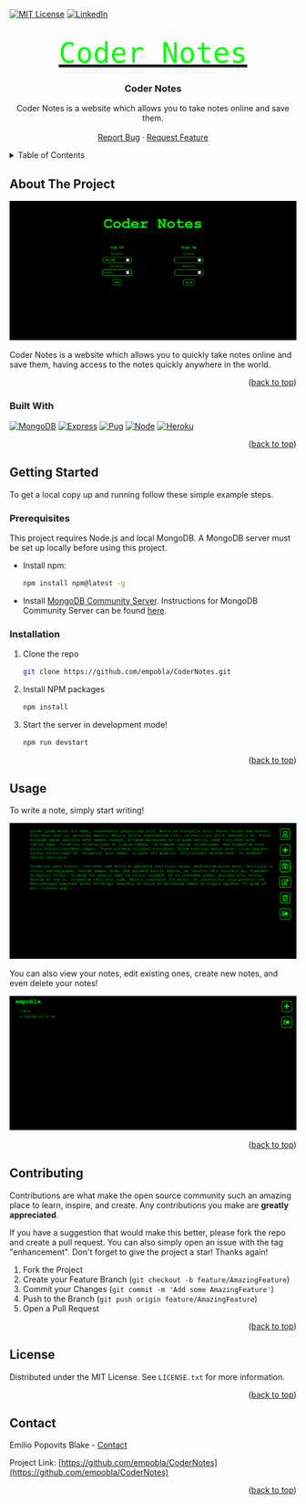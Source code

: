 <!-- Improved compatibility of back to top link: See: https://github.com/othneildrew/Best-README-Template/pull/73 -->
<a name="readme-top"></a>
<!--
*** Thanks for checking out the Best-README-Template. If you have a suggestion
*** that would make this better, please fork the repo and create a pull request
*** or simply open an issue with the tag "enhancement".
*** Don't forget to give the project a star!
*** Thanks again! Now go create something AMAZING! :D
-->



<!-- PROJECT SHIELDS -->
<!--
*** I'm using markdown "reference style" links for readability.
*** Reference links are enclosed in brackets [ ] instead of parentheses ( ).
*** See the bottom of this document for the declaration of the reference variables
*** for contributors-url, forks-url, etc. This is an optional, concise syntax you may use.
*** https://www.markdownguide.org/basic-syntax/#reference-style-links
-->
[![MIT License][license-shield]][license-url]
[![LinkedIn][linkedin-shield]][linkedin-url]



<!-- PROJECT LOGO -->
<br />
<div align="center">
  <a href="https://github.com/empobla/CoderNotes">
    <p style="font: 50px monospace; margin: 0; color: #0f0;">Coder Notes</p>
  </a>

<h3 align="center">Coder Notes</h3>

  <p align="center">
    Coder Notes is a website which allows you to take notes online and save them.
    <br />
    <br />
    <a href="https://github.com/empobla/CoderNotes/issues">Report Bug</a>
    ·
    <a href="https://github.com/empobla/CoderNotes/issues">Request Feature</a>
  </p>
</div>



<!-- TABLE OF CONTENTS -->
<details>
  <summary>Table of Contents</summary>
  <ol>
    <li>
      <a href="#about-the-project">About The Project</a>
      <ul>
        <li><a href="#built-with">Built With</a></li>
      </ul>
    </li>
    <li>
      <a href="#getting-started">Getting Started</a>
      <ul>
        <li><a href="#prerequisites">Prerequisites</a></li>
        <li><a href="#installation">Installation</a></li>
      </ul>
    </li>
    <li><a href="#usage">Usage</a></li>
    <li><a href="#contributing">Contributing</a></li>
    <li><a href="#license">License</a></li>
    <li><a href="#contact">Contact</a></li>
  </ol>
</details>



<!-- ABOUT THE PROJECT -->
## About The Project

![Coder Notes Screen Shot][product-screenshot]

Coder Notes is a website which allows you to quickly take notes online and save them, having access to the notes quickly anywhere in the world.

<p align="right">(<a href="#readme-top">back to top</a>)</p>



### Built With

[![MongoDB][MongoDB]][Mongo-url]
[![Express][Express.js]][Express-url]
[![Pug][Pug.js]][Pug-url]
[![Node][Node.js]][Node-url]
[![Heroku][Heroku]][Heroku-url]

<p align="right">(<a href="#readme-top">back to top</a>)</p>



<!-- GETTING STARTED -->
## Getting Started

To get a local copy up and running follow these simple example steps.

### Prerequisites

This project requires Node.js and local MongoDB. A MongoDB server must be set up locally before using this project.
* Install npm:
  ```sh
  npm install npm@latest -g
  ```
* Install [MongoDB Community Server][MongoDB-community-url]. Instructions for MongoDB Community Server can be found [here][MongoDB-instructions-url].

### Installation

1. Clone the repo
   ```sh
   git clone https://github.com/empobla/CoderNotes.git
   ```
2. Install NPM packages
   ```sh
   npm install
   ```
3. Start the server in development mode!
   ```sh
   npm run devstart
   ```

<p align="right">(<a href="#readme-top">back to top</a>)</p>



<!-- USAGE EXAMPLES -->
## Usage

To write a note, simply start writing! 

![Note Demo](README/images/demo.png)

You can also view your notes, edit existing ones, create new notes, and even delete your notes!

![Notes Demo](README/images/notes.png)

<p align="right">(<a href="#readme-top">back to top</a>)</p>



<!-- CONTRIBUTING -->
## Contributing

Contributions are what make the open source community such an amazing place to learn, inspire, and create. Any contributions you make are **greatly appreciated**.

If you have a suggestion that would make this better, please fork the repo and create a pull request. You can also simply open an issue with the tag "enhancement".
Don't forget to give the project a star! Thanks again!

1. Fork the Project
2. Create your Feature Branch (`git checkout -b feature/AmazingFeature`)
3. Commit your Changes (`git commit -m 'Add some AmazingFeature'`)
4. Push to the Branch (`git push origin feature/AmazingFeature`)
5. Open a Pull Request

<p align="right">(<a href="#readme-top">back to top</a>)</p>



<!-- LICENSE -->
## License

Distributed under the MIT License. See `LICENSE.txt` for more information.

<p align="right">(<a href="#readme-top">back to top</a>)</p>



<!-- CONTACT -->
## Contact

Emilio Popovits Blake - [Contact](https://emilioppv.com/contact)

Project Link: [https://github.com/empobla/CoderNotes](https://github.com/empobla/CoderNotes)

<p align="right">(<a href="#readme-top">back to top</a>)</p>



<!-- MARKDOWN LINKS & IMAGES -->
<!-- https://www.markdownguide.org/basic-syntax/#reference-style-links -->
[license-shield]: https://img.shields.io/github/license/empobla/CoderNotes.svg?style=for-the-badge
[license-url]: https://github.com/empobla/CoderNotes/blob/master/LICENSE.txt
[linkedin-shield]: https://img.shields.io/badge/-LinkedIn-black.svg?style=for-the-badge&logo=linkedin&colorB=555
[linkedin-url]: https://linkedin.com/in/emilio-popovits

[product-screenshot]: README/images/main.png

[MongoDB]: https://img.shields.io/badge/mongodb-ffffff?style=for-the-badge&logo=mongodb&logoColor=47a248
[Mongo-url]: https://www.mongodb.com/
[Express.js]: https://img.shields.io/badge/express-000000?style=for-the-badge&logo=express&logoColor=ffffff
[Express-url]: https://expressjs.com/
[Pug.js]: https://img.shields.io/badge/pug.js-a86454?style=for-the-badge&logo=pug&logoColor=000000
[Pug-url]: https://pugjs.org
[Node.js]: https://img.shields.io/badge/node.js-090c15?style=for-the-badge&logo=nodedotjs&logoColor=339933
[Node-url]: https://nodejs.org
[Heroku]: https://img.shields.io/badge/heroku-430098?style=for-the-badge&logo=heroku&logoColor=ffffff
[Heroku-url]: https://www.heroku.com/

[MongoDB-community-url]: https://www.mongodb.com/try/download/community
[MongoDB-atlas-url]: https://www.mongodb.com/atlas/database
[MongoDB-instructions-url]: https://www.mongodb.com/docs/manual/administration/install-community
[IAM-instructions-url]: https://docs.aws.amazon.com/IAM/latest/UserGuide/id_users_create.html